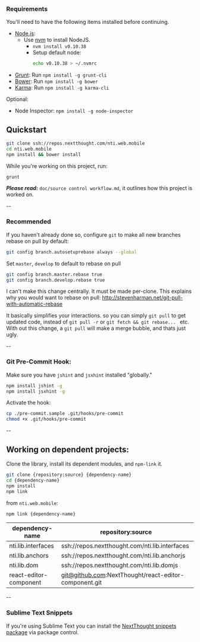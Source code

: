 

### Requirements

You'll need to have the following items installed before continuing.

  * [Node.js](http://nodejs.org):
    * Use [nvm](https://github.com/creationix/nvm) to install NodeJS.
        * `nvm install v0.10.38`
        * Setup default node:
          ```bash
          echo v0.10.38 > ~/.nvmrc
          ```
  * [Grunt](http://gruntjs.com): Run `npm install -g grunt-cli`
  * [Bower](http://bower.io): Run `npm install -g bower`
  * [Karma](http://karma-runner.github.io): Run `npm install -g karma-cli`

Optional:
  * Node Inspector: `npm install -g node-inspector`



## Quickstart

```bash
git clone ssh://repos.nextthought.com/nti.web.mobile
cd nti.web.mobile
npm install && bower install
```

While you're working on this project, run:

```bash
grunt
```

***Please read:*** `doc/source control workflow.md`, it outlines how this project is worked on.

--

### Recommended

If you haven't already done so, configure `git` to make all new branches rebase on pull by default:
```bash
git config branch.autosetuprebase always --global
```

Set `master`, `develop` to default to rebase on pull
```bash
git config branch.master.rebase true
git config branch.develop.rebase true
```

I can't make this change centrally. It must be made per-clone.  This explains why you would want to rebase on pull: http://stevenharman.net/git-pull-with-automatic-rebase

It basically simplifies your interactions. so you can simply `git pull` to get updated code, instead of `git pull -r` or `git fetch && git rebase... ` etc. With out this change, a `git pull` will make a merge bubble, and thats just ugly.


--

### Git Pre-Commit Hook:

Make sure you have `jshint` and `jsxhint` installed "globally."
```bash
npm install jshint -g
npm install jsxhint -g
```

Activate the hook:

```bash
cp ./pre-commit.sample .git/hooks/pre-commit
chmod +x .git/hooks/pre-commit
```

--

## Working on dependent projects:

Clone the library, install its dependent modules, and `npm-link` it.

```bash
git clone {repository:source} {dependency-name}
cd {dependency-name}
npm install
npm link
```

from `nti.web.mobile`:

```bash
npm link {dependency-name}
```

| dependency-name        | repository:source                                        |
|------------------------|----------------------------------------------------------|
| nti.lib.interfaces     | ssh://repos.nextthought.com/nti.lib.interfaces           |
| nti.lib.anchors        | ssh://repos.nextthought.com/nti.lib.anchorjs             |
| nti.lib.dom            | ssh://repos.nextthought.com/nti.lib.domjs                |
| react-editor-component | git@github.com:NextThought/react-editor-component.git    |


--

### Sublime Text Snippets
If you're using Sublime Text you can install the [NextThought snippets package](https://github.com/themaxx/nt-sublime-snippets) via package control.
